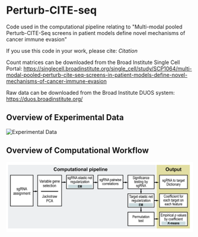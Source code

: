 # Perturb-CITE-seq

Code used in the computational pipeline relating to "Multi-modal pooled Perturb-CITE-Seq screens in patient models define novel mechanisms of cancer immune evasion"

If you use this code in your work, please cite: *Citation*

Count matrices can be downloaded from the Broad Institute Single Cell Portal: https://singlecell.broadinstitute.org/single_cell/study/SCP1064/multi-modal-pooled-perturb-cite-seq-screens-in-patient-models-define-novel-mechanisms-of-cancer-immune-evasion

Raw data can be downloaded from the Broad Institute DUOS system: https://duos.broadinstitute.org/

## Overview of Experimental Data

![Experimental Data]()

## Overview of Computational Workflow

![Computational Pipeline](https://github.com/klarman-cell-observatory/Perturb-CITE-seq/blob/main/computational_pipeline.png)
